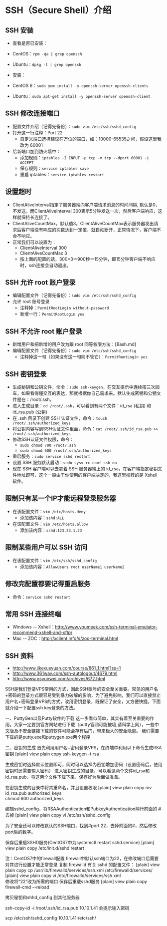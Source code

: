 # SSH（Secure Shell）介绍



## SSH 安装

- 查看是否已安装：
 - CentOS：`rpm -qa | grep openssh`
 - Ubuntu：`dpkg -l | grep openssh`

- 安装：
 - CentOS 6：`sudo yum install -y openssh-server openssh-clients`
 - Ubuntu：`sudo apt-get install -y openssh-server openssh-client`


## SSH 修改连接端口

- 配置文件介绍（记得先备份）：`sudo vim /etc/ssh/sshd_config`
- 打开这一行注释：Port 22
	- 自定义端口选择建议在万位的端口，如：10000-65535之间，假设这里我改为 60001
- 给新端口加到防火墙中：
    - 添加规则：`iptables -I INPUT -p tcp -m tcp --dport 60001 -j ACCEPT`
    - 保存规则：`service iptables save`
    - 重启 iptables：`service iptables restart`

## 设置超时

- ClientAliveInterval指定了服务器端向客户端请求消息的时间间隔, 默认是0，不发送。而ClientAliveInterval 300表示5分钟发送一次，然后客户端响应，这样就保持长连接了。
- ClientAliveCountMax，默认值3。ClientAliveCountMax表示服务器发出请求后客户端没有响应的次数达到一定值，就自动断开，正常情况下，客户端不会不响应。
- 正常我们可以设置为：
	- ClientAliveInterval 300
	- ClientAliveCountMax 3
	- 按上面的配置的话，300*3＝900秒＝15分钟，即15分钟客户端不响应时，ssh连接会自动退出。

## SSH 允许 root 账户登录

- 编辑配置文件（记得先备份）：`sudo vim /etc/ssh/sshd_config`
 - 允许 root 账号登录
    - 注释掉：`PermitRootLogin without-password`
    - 新增一行：`PermitRootLogin yes`

## SSH 不允许 root 账户登录

- 新增用户和把新增的用户改为跟 root 同等权限方法：[Bash.md]
- 编辑配置文件（记得先备份）：`sudo vim /etc/ssh/sshd_config`
    - 注释掉这一句（如果没有这一句则不管它）：`PermitRootLogin yes`

## SSH 密钥登录

- 生成秘钥和公钥文件，命令：`sudo ssh-keygen`，在交互提示中连续按三次回车，如果看得懂交互的表达，那就根据你自己需求来。默认生成密钥和公钥文件是在：/root/.ssh。
- 进入生成目录：`cd /root/.ssh`，可以看到有两个文件：id_rsa (私钥) 和 id_rsa.pub (公钥)
- 在 .ssh 目录下创建 SSH 认证文件，命令：`touch /root/.ssh/authorized_keys`
- 将公钥内容写到SSH认证文件里面，命令：`cat /root/.ssh/id_rsa.pub >> /root/.ssh/authorized_keys`
- 修改SSH认证文件权限，命令：
   - `sudo chmod 700 /root/.ssh`
   - `sudo chmod 600 /root/.ssh/authorized_keys`
- 重启服务：`sudo service sshd restart`
- 设置 SSH 服务默认启动：`sudo sysv-rc-conf ssh on`
- 现在 SSH 客户端可以去拿着 SSH 服务器端上的 id_rsa，在客户端指定秘钥文件地址即可，这个一般由于你使用的客户端决定的，我这里推荐的是 Xshell 软件。

## 限制只有某一个IP才能远程登录服务器

- 在该配置文件：`vim /etc/hosts.deny`
	- 添加该内容：`sshd:ALL`
- 在该配置文件：`vim /etc/hosts.allow`
	- 添加该内容：`sshd:123.23.1.23`

## 限制某些用户可以 SSH 访问

- 在该配置文件：`vim /etc/ssh/sshd_config`
	- 添加该内容：`AllowUsers root userName1 userName2`

## 修改完配置都要记得重启服务

- 命令：`service sshd restart`

## 常用 SSH 连接终端

- Windows -- Xshell：<http://www.youmeek.com/ssh-terminal-emulator-recommend-xshell-and-xftp/>
- Mac -- ZOC：<http://xclient.info/s/zoc-terminal.html>

## SSH 资料

- <http://www.jikexueyuan.com/course/861_1.html?ss=1> 
- <http://www.361way.com/ssh-autologout/4679.html> 
- <http://www.osyunwei.com/archives/672.html> 



SSH是我们登录VPS常用的方式，因此SSH账号的安全至关重要。常见的用户名+密码的登录方式很容易受到暴力破解的影响，为了避免影响，我们可以直接禁止用户名+密码登录VPS的方式，改用密钥登录，既保证了安全，又方便快捷。下面就介绍一下配置ssh key登录的方法。

一、PuttyGen以及Putty软件的下载
这一步看似简单，其实有着至关重要的作用。大家一定要到官方网站进行下载（putty官网可能被墙,请科学上网），一些中文版及不安全链接下载的软件可能会存有后门，带来极大的安全隐患。
我们需要下载的是putty.exe和puttygen.exe两个程序


二、密钥的生成
首先利用用户名+密码登录VPS，在终端中利用以下命令生成RSA密钥
[plain] view plain copy
ssh-keygen -t rsa  

生成密钥时选择默认位置即可，同时可以选择为密钥增加密码（设置密码后，使用密钥时还需要输入密码）
进入密钥生成的目录，可以看见两个文件id_rsa和id_rsa.pub，将这两个文件下载下来，保存好为后面做准备。

在密钥生成的目录中将其重命名，并且设置权限
[plain] view plain copy
mv id_rsa.pub authorized_keys  
chmod 600 authorized_keys  

编辑sshd_config，将RSAAuthentication和PubkeyAuthentication两行前面的 # 去掉
[plain] view plain copy
vi /etc/ssh/sshd_config  


为了安全还可以修改默认的SSH端口，找到#port 22，去掉前面的#，然后修改port后的数字。

保存后重启SSHD服务(CentOS7中为systemctl restart sshd.service)
[plain] view plain copy
/etc/init.d/sshd restart  

注：CentOS7中的firewall配置
firewall中默认ssh端口为22，在修改端口后需要对其进行设置才能正常登录
复制 firewalld 有关 sshd 的配置文件：
[plain] view plain copy
cp /usr/lib/firewalld/services/ssh.xml /etc/firewalld/services/  
[plain] view plain copy
vi /etc/firewalld/services/ssh.xml  
修改<port protocol="tcp" port="22"/>将“22”改为所需的端口
保存后重载sshd服务
[plain] view plain copy
firewall-cmd --reload  



拷贝秘钥和shhd_config 到其他服务器

ssh-copy-id -i /root/.ssh/id_rsa.pub 10.10.1.41   会提示输入密码

scp /etc/ssh/sshd_config 10.10.1.41:/etc/ssh/